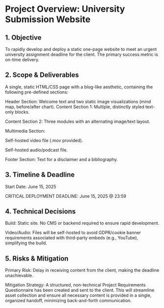 # Project Overview: University Submission Website

## 1. Objective

To rapidly develop and deploy a static one-page website to meet an urgent university assignment deadline for the client. The primary success metric is on-time delivery.

## 2. Scope & Deliverables

A single, static HTML/CSS page with a blog-like aesthetic, containing the following pre-defined sections:

Header Section: Welcome text and two static image visualizations (mind map, before/after chart).
Content Section 1: Multiple, distinctly styled text-only blocks.

Content Section 2: Three modules with an alternating image/text layout.

Multimedia Section:

Self-hosted video file (.mov provided).

Self-hosted audio/podcast file.

Footer Section: Text for a disclaimer and a bibliography.

## 3. Timeline & Deadline

Start Date: June 15, 2025

CRITICAL DEPLOYMENT DEADLINE: June 15, 2025 @ 23:59

## 4. Technical Decisions

Build: Static site. No CMS or backend required to ensure rapid development.

Video/Audio: Files will be self-hosted to avoid GDPR/cookie banner requirements associated with third-party embeds (e.g., YouTube), simplifying the build.

## 5. Risks & Mitigation

Primary Risk: Delay in receiving content from the client, making the deadline unachievable.

Mitigation Strategy: A structured, non-technical Project Requirements Questionnaire has been created and sent to the client. This will streamline asset collection and ensure all necessary content is provided in a single, organized handoff, minimizing back-and-forth communication.
